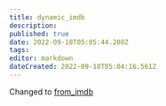 ```yaml
---
title: dynamic_imdb
description: 
published: true
date: 2022-09-18T05:05:44.208Z
tags: 
editor: markdown
dateCreated: 2022-09-18T05:04:16.561Z
---
```


Changed to [from_imdb](/Plugins/from_imdb)